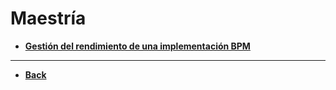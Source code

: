 # Maestría

- [**Gestión del rendimiento de una implementación BPM**](./Gestión-rendimiento-implementación-BPM/README.md)

---

- [**Back**](../README.md)
